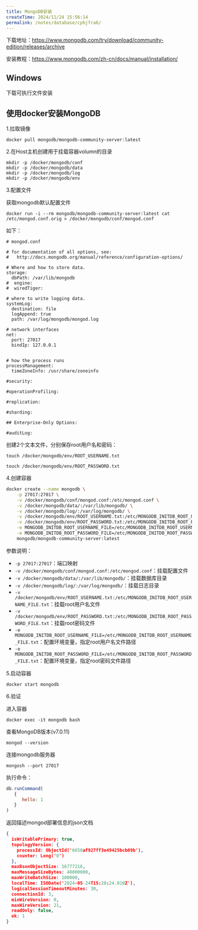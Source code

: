 ```yaml
---
title: MongoDB安装
createTime: 2024/11/24 15:56:14
permalink: /notes/database/cphjfra6/
---
```


下载地址：https://www.mongodb.com/try/download/community-edition/releases/archive

安装教程：https://www.mongodb.com/zh-cn/docs/manual/installation/

## Windows

下载可执行文件安装



## 使用docker安装MongoDB

1.拉取镜像

`docker pull mongodb/mongodb-community-server:latest`

2.在Host主机创建用于挂载容器volumn的目录

```
mkdir -p /docker/mongodb/conf
mkdir -p /docker/mongodb/data
mkdir -p /docker/mongodb/log
mkdir -p /docker/mongodb/env
```

3.配置文件

获取mongodb默认配置文件

`docker run -i --rm mongodb/mongodb-community-server:latest cat /etc/mongod.conf.orig > /docker/mongodb/conf/mongod.conf`

如下：

```
# mongod.conf

# for documentation of all options, see:
#   http://docs.mongodb.org/manual/reference/configuration-options/

# Where and how to store data.
storage:
  dbPath: /var/lib/mongodb
#  engine:
#  wiredTiger:

# where to write logging data.
systemLog:
  destination: file
  logAppend: true
  path: /var/log/mongodb/mongod.log

# network interfaces
net:
  port: 27017
  bindIp: 127.0.0.1


# how the process runs
processManagement:
  timeZoneInfo: /usr/share/zoneinfo

#security:

#operationProfiling:

#replication:

#sharding:

## Enterprise-Only Options:

#auditLog:
```

创建2个文本文件，分别保存root用户名和密码：

`touch /docker/mongodb/env/ROOT_USERNAME.txt`

`touch /docker/mongodb/env/ROOT_PASSWORD.txt`

4.创建容器

```sh
docker create --name mongodb \
    -p 27017:27017 \
    -v /docker/mongodb/conf/mongod.conf:/etc/mongod.conf \
    -v /docker/mongodb/data/:/var/lib/mongodb/ \
    -v /docker/mongodb/log/:/var/log/mongodb/ \
    -v /docker/mongodb/env/ROOT_USERNAME.txt:/etc/MONGODB_INITDB_ROOT_USERNAME_FILE.txt \
    -v /docker/mongodb/env/ROOT_PASSWORD.txt:/etc/MONGODB_INITDB_ROOT_PASSWORD_FILE.txt \
    -e MONGODB_INITDB_ROOT_USERNAME_FILE=/etc/MONGODB_INITDB_ROOT_USERNAME_FILE.txt \
    -e MONGODB_INITDB_ROOT_PASSWORD_FILE=/etc/MONGODB_INITDB_ROOT_PASSWORD_FILE.txt \
    mongodb/mongodb-community-server:latest
```

参数说明：

- `-p 27017:27017`：端口映射
- `-v /docker/mongodb/conf/mongod.conf:/etc/mongod.conf`：挂载配置文件
- `-v /docker/mongodb/data/:/var/lib/mongodb/`：挂载数据库目录
- `-v /docker/mongodb/log/:/var/log/mongodb/`：挂载日志目录
- `-v /docker/mongodb/env/ROOT_USERNAME.txt:/etc/MONGODB_INITDB_ROOT_USERNAME_FILE.txt`：挂载root用户名文件
- `-v /docker/mongodb/env/ROOT_PASSWORD.txt:/etc/MONGODB_INITDB_ROOT_PASSWORD_FILE.txt`：挂载root密码文件
- `-e MONGODB_INITDB_ROOT_USERNAME_FILE=/etc/MONGODB_INITDB_ROOT_USERNAME_FILE.txt`：配置环境变量，指定root用户名文件路径
- `-e MONGODB_INITDB_ROOT_PASSWORD_FILE=/etc/MONGODB_INITDB_ROOT_PASSWORD_FILE.txt`：配置环境变量，指定root密码文件路径

5.启动容器

`docker start mongodb`

6.验证

进入容器

`docker exec -it mongodb bash`

查看MongoDB版本(v7.0.11)

`mongod --version`

连接mongodb服务器

`mongosh --port 27017`

执行命令：

```javascript
db.runCommand(
   {
      hello: 1
   }
)
```

返回描述mongod部署信息的json文档

```json
{
  isWritablePrimary: true,
  topologyVersion: {
    processId: ObjectId('6650af927ff3e49425bcb09b'),
    counter: Long('0')
  },
  maxBsonObjectSize: 16777216,
  maxMessageSizeBytes: 48000000,
  maxWriteBatchSize: 100000,
  localTime: ISODate('2024-05-24T15:20:24.010Z'),
  logicalSessionTimeoutMinutes: 30,
  connectionId: 3,
  minWireVersion: 0,
  maxWireVersion: 21,
  readOnly: false,
  ok: 1
}
```

